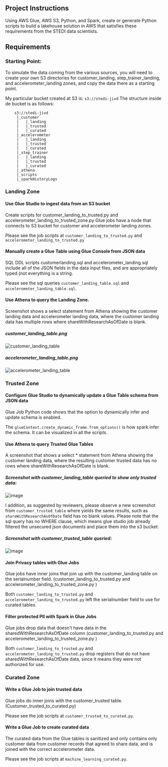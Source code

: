 ## Project Instructions

Using AWS Glue, AWS S3, Python, and Spark, create or generate Python scripts to build a lakehouse solution in AWS that satisfies these requirements from the STEDI data scientists.

## Requirements

### Starting Point:

To simulate the data coming from the various sources, you will need to create your own S3 directories for customer_landing, step_trainer_landing, and accelerometer_landing zones, and copy the data there as a starting point.

My particular bucket created at S3 is: ``` s3://stedi-jivd ```
The structure inside de bucket is as follows:

``` 
    s3://stedi-jivd
     |_customer
     |   |_landing
     |   |_trusted
     |   |_curated
     |_accelerometer
     |   |_landing
     |   |_trusted
     |   |_curated
     |_step_trainer
     |   |_landing
     |   |_trusted
     |   |_curated
     |_athena
     |_scripts
     |_sparkHistoryLogs    
```    

### Landing Zone

#### Use Glue Studio to ingest data from an S3 bucket

Create scripts for customer_landing_to_trusted.py and accelerometer_landing_to_trusted_zone.py Glue jobs have a node that connects to S3 bucket for customer and accelerometer landing zones.

Please see the job scripts at `customer_landing_to_trusted.py` and `accelerometer_landing_to_trusted.py` 

#### Manually create a Glue Table using Glue Console from JSON data

SQL DDL scripts customerlanding.sql and accelerometer_landing.sql include all of the JSON fields in the data input files, and are appropriately typed (not everything is a string.

Please see the sql queries `customer_landing_table.sql` and `accelerometer_landing_table.sql`.

#### Use Athena to query the Landing Zone.

Screenshot shows a select statement from Athena showing the customer landing data and accelerometer landing data, where the customer landing data has multiple rows where shareWithResearchAsOfDate is blank.

##### customer_landing_table.png
![customer_landing_table](https://user-images.githubusercontent.com/15125406/224882830-1508bd1c-4961-4a81-abe8-6a1495929d1e.png)

##### accelerometer_landing_table.png
![accelerometer_landing_table](https://user-images.githubusercontent.com/15125406/224882864-81e79c09-e56d-414e-8ec2-d131e3687e5c.png)

### Trusted Zone

#### Configure Glue Studio to dynamically update a Glue Table schema from JSON data

Glue Job Python code shows that the option to dynamically infer and update schema is enabled.

The `glueContext.create_dynamic_frame.from_options()` is how spark infer the schema. It can be visualized in all the scripts.

#### Use Athena to query Trusted Glue Tables

A screenshot that shows a select * statement from Athena showing the customer landing data, where the resulting customer trusted data has no rows where shareWithResearchAsOfDate is blank.

##### Screenshot with customer_landing_table queried to show only trusted data: 
![image](https://user-images.githubusercontent.com/15125406/224886493-d9e015e1-6d90-482f-aa6d-9c436e7e108f.png)

I addition, as suggested by reviewers, please observe a new screenshot from `customer_trusted_table` where yields the same results, such as `shareWithResearchAsOfDate` field has no blank values. Please note that the sql query has no WHERE clause, which means glue studio job already filtered the unsecured json documents and place them into the s3 bucket:

##### Screenshot with customer_trusted_table queried: 
![image](https://user-images.githubusercontent.com/15125406/225041162-859e797f-3e69-4ca7-bde5-8627e53fd73c.png)

#### Join Privacy tables with Glue Jobs

Glue jobs have inner joins that join up with the customer_landing table on the serialnumber field. (customer_landing_to_trusted.py and accelerometer_landing_to_trusted_zone.py )

Both `customer_landing_to_trusted.py` and `accelerometer_landing_to_trusted.py` left the serialnumber field to use for curated tables.

#### Filter protected PII with Spark in Glue Jobs

Glue jobs drop data that doesn’t have data in the sharedWithResearchAsOfDate column (customer_landing_to_trusted.py and accelerometer_landing_to_trusted_zone.py )

Both `customer_landing_to_trusted.py` and `accelerometer_landing_to_trusted.py` drop registers that do not have sharedWithResearchAsOfDate data, since it means they were not authorized for use.

### Curated Zone

#### Write a Glue Job to join trusted data

Glue jobs do inner joins with the customer_trusted table. (Customer_trusted_to_curated.py)

Please see the job scripts at `customer_trusted_to_curated.py`.

#### Write a Glue Job to create curated data

The curated data from the Glue tables is sanitized and only contains only customer data from customer records that agreed to share data, and is joined with the correct accelerometer data.

Please see the job scripts at `machine_learning_curated.py`.


